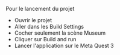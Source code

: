 Pour le lancement du projet
- Ouvrir le projet
- Aller dans les Build Settings
- Cocher seulement la scène Museum
- Cliquer sur Build and run
- Lancer l'application sur le Meta Quest 3
